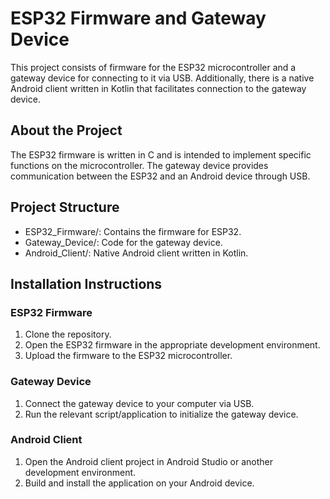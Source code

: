 # ESP32 Firmware and Gateway Device

This project consists of firmware for the ESP32 microcontroller and a gateway device for connecting to it via USB. Additionally, there is a native Android client written in Kotlin that facilitates connection to the gateway device.

## About the Project

The ESP32 firmware is written in C and is intended to implement specific functions on the microcontroller. The gateway device provides communication between the ESP32 and an Android device through USB.

## Project Structure

- ESP32_Firmware/: Contains the firmware for ESP32.
- Gateway_Device/: Code for the gateway device.
- Android_Client/: Native Android client written in Kotlin.

## Installation Instructions

### ESP32 Firmware
1. Clone the repository.
2. Open the ESP32 firmware in the appropriate development environment.
3. Upload the firmware to the ESP32 microcontroller.

### Gateway Device
1. Connect the gateway device to your computer via USB.
2. Run the relevant script/application to initialize the gateway device.

### Android Client
1. Open the Android client project in Android Studio or another development environment.
2. Build and install the application on your Android device.
